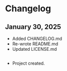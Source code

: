 # Changelog

## January 30, 2025

- Added CHANGELOG.md
- Re-wrote README.md
- Updated LICENSE.md

## 

- Project created.